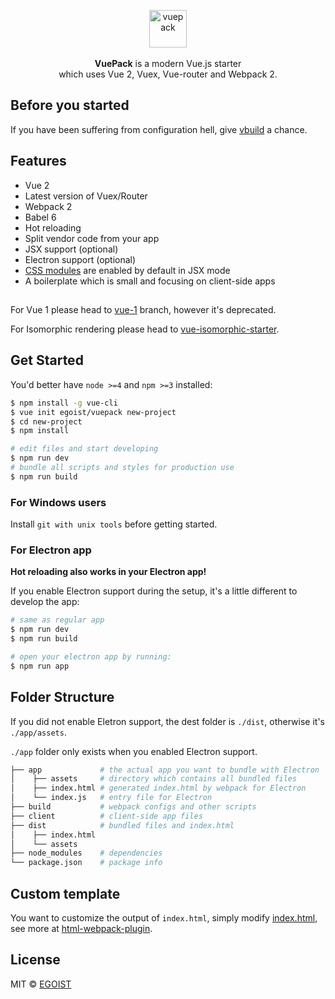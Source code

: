 <p align="center">
  <img src="http://ww4.sinaimg.cn/large/a15b4afegw1f6k20fb3p5j205o05ogli" alt="vuepack" width="60">
  <br><br><strong>VuePack</strong> is a modern Vue.js starter <br>which uses Vue 2, Vuex, Vue-router and Webpack 2.
</p>

## Before you started

If you have been suffering from configuration hell, give [vbuild](https://github.com/egoist/vbuild) a chance.

## Features

- Vue 2
- Latest version of Vuex/Router
- Webpack 2
- Babel 6
- Hot reloading
- Split vendor code from your app
- JSX support (optional)
- Electron support (optional)
- [CSS modules](https://github.com/css-modules/css-modules) are enabled by default in JSX mode
- A boilerplate which is small and focusing on client-side apps

<h2></h2>

For Vue 1 please head to [vue-1](https://github.com/egoist/vuepack/tree/vue-1) branch, however it's deprecated.

For Isomorphic rendering please head to [vue-isomorphic-starter](https://github.com/egoist/vue-isomorphic-starter).

## Get Started

You'd better have `node >=4` and `npm >=3` installed:

```bash
$ npm install -g vue-cli
$ vue init egoist/vuepack new-project
$ cd new-project
$ npm install

# edit files and start developing
$ npm run dev
# bundle all scripts and styles for production use
$ npm run build
```

### For Windows users

Install `git with unix tools` before getting started.

### For Electron app

**Hot reloading also works in your Electron app!**

If you enable Electron support during the setup, it's a little different to develop the app:

```bash
# same as regular app
$ npm run dev
$ npm run build

# open your electron app by running:
$ npm run app
```

## Folder Structure

If you did not enable Eletron support, the dest folder is `./dist`, otherwise it's `./app/assets`. 

`./app` folder only exists when you enabled Electron support.

```bash
├── app             # the actual app you want to bundle with Electron
│    ├── assets     # directory which contains all bundled files
│    ├── index.html # generated index.html by webpack for Electron
│    └── index.js   # entry file for Electron
├── build           # webpack configs and other scripts
├── client          # client-side app files
├── dist            # bundled files and index.html
│    ├── index.html
│    └── assets    
├── node_modules    # dependencies
└── package.json    # package info
```

## Custom template

You want to customize the output of `index.html`, simply modify [index.html](https://github.com/egoist/vuepack/blob/master/template/build/index.html), see more at [html-webpack-plugin](https://github.com/ampedandwired/html-webpack-plugin).

## License

MIT &copy; [EGOIST](https://github.com/egoist)

